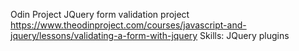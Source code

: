 Odin Project JQuery form validation project
https://www.theodinproject.com/courses/javascript-and-jquery/lessons/validating-a-form-with-jquery
Skills: JQuery plugins